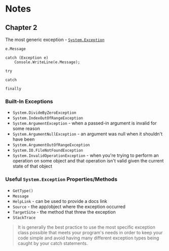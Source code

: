
# Notes


## Chapter 2

The most generic exception - [`System.Exception`](https://learn.microsoft.com/en-us/dotnet/api/system.exception?view=net-8.0)

`e.Message`

```
catch (Exception e)
    Console.WriteLine(e.Message);
```

`try`

`catch`

`finally`

### Built-In Exceptions
- `System.DivideByZeroException`
- `System.IndexOutOfRangeException`
- `System.ArgumentException` - when a passed-in argument is invalid for some reason
- `System.ArgumentNullException` - an argument was null when it shouldn't have been 
- `System.ArgumentOutOfRangeException`
- `System.IO.FileNotFoundException`
- `System.InvalidOperationException` - when  you're trying to perform an operation on some object and that operation isn't valid given the current state of that object



### Useful `System.Exception` Properties/Methods
- `GetType()`
- `Message`
- `HelpLink` - can be used to provide a docs link 
- `Source` - the app/object where the exception occurred 
- `TargetSite` - the method that threw the exception 
- `StackTrace`


> It is generally the best practice to use the most specific exception class possible that meets your program's needs in order to keep your code simple and avoid having many different exception types being caught by your catch statements. 

